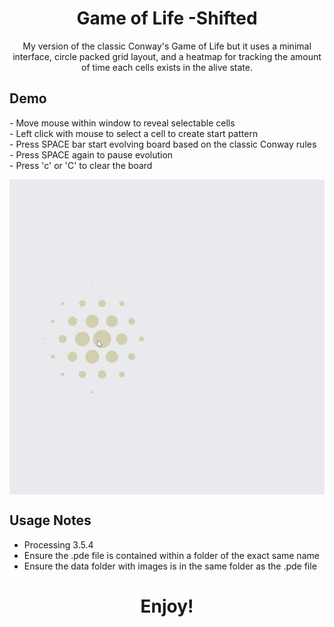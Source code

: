 <h1 align="center">Game of Life -Shifted</h1>

<p align="center">
  My version of the classic Conway's Game of Life but it uses a minimal interface, circle packed grid layout, and a heatmap for tracking the amount of time each cells exists in the alive state.
</p>

## Demo
<p>- Move mouse within window to reveal selectable cells
<br>- Left click with mouse to select a cell to create start pattern
<br>- Press SPACE bar start evolving board based on the classic Conway rules
<br>- Press SPACE again to pause evolution
<br>- Press 'c' or 'C' to clear the board</p>
<p align="center">
  <img width="700" align="center" src="https://github.com/yahirRendon/Creative_Coding/blob/main/Processing/Game_of_Life_Shifted/data/game_of_life_shifted_gitgif.gif" alt="demo"/>
</p>


## Usage Notes
* Processing 3.5.4
* Ensure the .pde file is contained within a folder of the exact same name
* Ensure the data folder with images is in the same folder as the .pde file

<h1 align="center">Enjoy!</h1>


